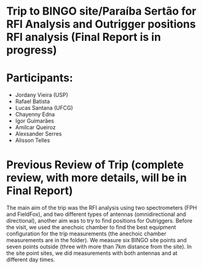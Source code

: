 # Trip to BINGO site/Paraíba Sertão for RFI Analysis and Outrigger positions RFI analysis (Final Report is in progress)

# Participants:
- Jordany Vieira (USP)
- Rafael Batista
- Lucas Santana (UFCG)
- Chayenny Edna
- Igor Guimarães
- Amilcar Queiroz
- Alexsander Serres
- Alisson Telles

# Previous Review of Trip (complete review, with more details, will be in Final Report)
The main aim of the trip was the RFI analysis using two spectrometers (FPH and FieldFox), and two different types of antennas (omnidirectional and directional), another aim was to try to find positions for Outriggers. Before the visit, we used the anechoic chamber to find the best equipment configuration for the trip measurements (the anechoic chamber measurements are in the folder). We measure six BINGO site points and seven points outside (three with more than 7km distance from the site). In the site point sites, we did measurements with both antennas and at different day times.
